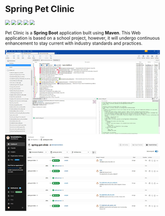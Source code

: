 # Spring Pet Clinic

<!-- badges -->
![](https://img.shields.io/badge/Code-Spring_Boot-informational?style=flat&logo=spring%20boot&logoColor=white&color=48bcd1)
![](https://img.shields.io/badge/Code-Thymeleaf-informational?style=flat&logo=thymeleaf&logoColor=white&color=48bcd1)
![](https://img.shields.io/badge/Editor-IntelliJ_IDEA-informational?style=flat&logo=intellij-idea&logoColor=white&color=48bcd1)
![](https://img.shields.io/badge/Tools-CircleCI-informational?style=flat&logo=circleci&logoColor=white&color=48bcd1)
![](https://img.shields.io/badge/Tools-Sourcetree-informational?style=flat&logo=sourcetree&logoColor=white&color=48bcd1)

Pet Clinic is a **Spring Boot** application built using **Maven**. This Web application is based on a school project, however, it will undergo continuous enhancement to stay current with industry standards and practices.

![sourcetree](sourcetree.png)  
![circleci](circleci.png)


